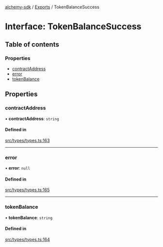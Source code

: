 [alchemy-sdk](../README.md) / [Exports](../modules.md) / TokenBalanceSuccess

# Interface: TokenBalanceSuccess

## Table of contents

### Properties

- [contractAddress](TokenBalanceSuccess.md#contractaddress)
- [error](TokenBalanceSuccess.md#error)
- [tokenBalance](TokenBalanceSuccess.md#tokenbalance)

## Properties

### contractAddress

• **contractAddress**: `string`

#### Defined in

[src/types/types.ts:163](https://github.com/alchemyplatform/alchemy-sdk-js/blob/c7197b9/src/types/types.ts#L163)

___

### error

• **error**: ``null``

#### Defined in

[src/types/types.ts:165](https://github.com/alchemyplatform/alchemy-sdk-js/blob/c7197b9/src/types/types.ts#L165)

___

### tokenBalance

• **tokenBalance**: `string`

#### Defined in

[src/types/types.ts:164](https://github.com/alchemyplatform/alchemy-sdk-js/blob/c7197b9/src/types/types.ts#L164)

